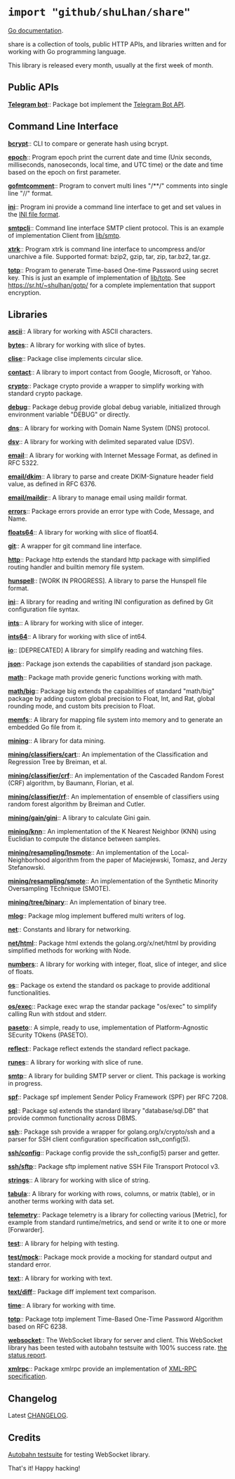 # `import "github/shuLhan/share"`

[Go documentation](https://pkg.go.dev/github.com/shuLhan/share).

share is a collection of tools, public HTTP APIs, and libraries written and
for working with Go programming language.

This library is released every month, usually at the first week of month.

## Public APIs

[**Telegram bot**](https://pkg.go.dev/github.com/shuLhan/share/api/telegram/bot)::
Package bot implement the
[Telegram Bot API](https://core.telegram.org/bots/api).


## Command Line Interface

[**bcrypt**](https://pkg.go.dev/github.com/shuLhan/share/cmd/bcrypt)::
CLI to compare or generate hash using bcrypt.

[**epoch**](https://pkg.go.dev/github.com/shuLhan/share/cmd/epoch)::
Program epoch print the current date and time (Unix seconds, milliseconds,
nanoseconds, local time, and UTC time) or the date and time based on the
epoch on first parameter.

[**gofmtcomment**](https://pkg.go.dev/github.com/shuLhan/share/cmd/gofmtcomment)::
Program to convert multi lines "/**/" comments into single line "//" format.

[**ini**](https://pkg.go.dev/github.com/shuLhan/share/cmd/ini)::
Program ini provide a command line interface to get and set values in the
[INI file format](https://godocs.io/github.com/shuLhan/share/lib/ini).

[**smtpcli**](https://pkg.go.dev/github.com/shuLhan/share/cmd/smtpcli)::
Command line interface SMTP client protocol.
This is an example of implementation Client from
[lib/smtp](https://pkg.go.dev/github.com/shuLhan/share/lib/smtp).

[**xtrk**](https://pkg.go.dev/github.com/shuLhan/share/cmd/xtrk)::
Program xtrk is command line interface to uncompress and/or unarchive a
file.
Supported format: bzip2, gzip, tar, zip, tar.bz2, tar.gz.

[**totp**](https://pkg.go.dev/github.com/shuLhan/share/cmd/totp)::
Program to generate Time-based One-time Password using secret key.
This is just an example of implementation of
[lib/totp](https://pkg.go.dev/github.com/shuLhan/share/lib/totp).
See
<https://sr.ht/~shulhan/gotp/> for a complete implementation that support
encryption.

## Libraries

[**ascii**](https://pkg.go.dev/github.com/shuLhan/share/lib/ascii)::
A library for working with ASCII characters.

[**bytes**](https://pkg.go.dev/github.com/shuLhan/share/lib/bytes)::
A library for working with slice of bytes.

[**clise**](https://pkg.go.dev/github.com/shuLhan/share/lib/clise)::
Package clise implements circular slice.

[**contact**](https://pkg.go.dev/github.com/shuLhan/share/lib/contact)::
A library to import contact from Google, Microsoft, or Yahoo.

[**crypto**](https://pkg.go.dev/github.com/shuLhan/share/lib/crypto)::
Package crypto provide a wrapper to simplify working with standard crypto
package.

[**debug**](https://pkg.go.dev/github.com/shuLhan/share/lib/debug)::
Package debug provide global debug variable, initialized through environment
variable "DEBUG" or directly.

[**dns**](https://pkg.go.dev/github.com/shuLhan/share/lib/dns)::
A library for working with Domain Name System (DNS) protocol.

[**dsv**](https://pkg.go.dev/github.com/shuLhan/share/lib/dsv)::
A library for working with delimited separated value (DSV).

[**email**](https://pkg.go.dev/github.com/shuLhan/share/lib/email)::
A library for working with Internet Message Format, as defined in RFC 5322.

[**email/dkim**](https://pkg.go.dev/github.com/shuLhan/share/lib/email/dkim)::
A library to parse and create DKIM-Signature header field value, as
defined in RFC 6376.

[**email/maildir**](https://pkg.go.dev/github.com/shuLhan/share/lib/email/maildir)::
A library to manage email using maildir format.

[**errors**](https://pkg.go.dev/github.com/shuLhan/share/lib/errors)::
Package errors provide an error type with Code, Message, and Name.

[**floats64**](https://pkg.go.dev/github.com/shuLhan/share/lib/floats64)::
A library for working with slice of float64.

[**git**](https://pkg.go.dev/github.com/shuLhan/share/lib/git)::
A wrapper for git command line interface.

[**http**](https://pkg.go.dev/github.com/shuLhan/share/lib/http)::
Package http extends the standard http package with simplified routing handler
and builtin memory file system.

[**hunspell**](https://pkg.go.dev/github.com/shuLhan/share/lib/hunspell)::
[WORK IN PROGRESS].
A library to parse the Hunspell file format.

[**ini**](https://pkg.go.dev/github.com/shuLhan/share/lib/ini)::
A library for reading and writing INI configuration as defined by Git
configuration file syntax.

[**ints**](https://pkg.go.dev/github.com/shuLhan/share/lib/ints)::
A library for working with slice of integer.

[**ints64**](https://pkg.go.dev/github.com/shuLhan/share/lib/ints64)::
A library for working with slice of int64.

[**io**](https://pkg.go.dev/github.com/shuLhan/share/lib/io)::
[DEPRECATED] A library for simplify reading and watching files.

[**json**](https://pkg.go.dev/github.com/shuLhan/share/lib/json)::
Package json extends the capabilities of standard json package.

[**math**](https://pkg.go.dev/github.com/shuLhan/share/lib/math)::
Package math provide generic functions working with math.

[**math/big**](https://pkg.go.dev/github.com/shuLhan/share/lib/math/big)::
Package big extends the capabilities of standard "math/big" package by
adding custom global precision to Float, Int, and Rat, global rounding
mode, and custom bits precision to Float.

[**memfs**](https://pkg.go.dev/github.com/shuLhan/share/lib/memfs)::
A library for mapping file system into memory and to generate an embedded Go
file from it.

[**mining**](https://pkg.go.dev/github.com/shuLhan/share/lib/mining)::
A library for data mining.

[**mining/classifiers/cart**](https://pkg.go.dev/github.com/shuLhan/share/lib/mining/classifier/cart)::
An implementation of the Classification and Regression Tree by Breiman, et al.

[**mining/classifier/crf**](https://pkg.go.dev/github.com/shuLhan/share/lib/mining/classififer/crf)::
An implementation of the Cascaded Random Forest (CRF) algorithm, by Baumann,
Florian, et al.

[**mining/classifier/rf**](https://pkg.go.dev/github.com/shuLhan/share/lib/mining/classifier/rf)::
An implementation of ensemble of classifiers using random forest algorithm by
Breiman and Cutler.

[**mining/gain/gini**](https://pkg.go.dev/github.com/shuLhan/share/lib/mining/gain/gini)::
A library to calculate Gini gain.

[**mining/knn**](https://pkg.go.dev/github.com/shuLhan/share/lib/mining/knn)::
An implementation of the K Nearest Neighbor (KNN) using Euclidian to
compute the distance between samples.

[**mining/resampling/lnsmote**](https://pkg.go.dev/github.com/shuLhan/share/lib/mining/resampling/lnsmote)::
An implementation of the Local-Neighborhood algorithm from the paper of
Maciejewski, Tomasz, and Jerzy Stefanowski.

[**mining/resampling/smote**](https://pkg.go.dev/github.com/shuLhan/share/lib/mining/resampling/smote)::
An implementation of the Synthetic Minority Oversampling TEchnique (SMOTE).

[**mining/tree/binary**](https://pkg.go.dev/github.com/shuLhan/share/lib/mining/tree/binary)::
An implementation of binary tree.

[**mlog**](https://pkg.go.dev/github.com/shuLhan/share/lib/mlog)::
Package mlog implement buffered multi writers of log.

[**net**](https://pkg.go.dev/github.com/shuLhan/share/lib/net)::
Constants and library for networking.

[**net/html**](https://pkg.go.dev/github.com/shuLhan/share/lib/net/html)::
Package html extends the golang.org/x/net/html by providing simplified
methods for working with Node.

[**numbers**](https://pkg.go.dev/github.com/shuLhan/share/lib/numbers)::
A library for working with integer, float, slice of integer, and slice of
floats.

[**os**](https://pkg.go.dev/github.com/shuLhan/share/lib/os)::
Package os extend the standard os package to provide additional
functionalities.

[**os/exec**](https://pkg.go.dev/github.com/shuLhan/share/lib/os/exec)::
Package exec wrap the standar package "os/exec" to simplify calling Run
with stdout and stderr.

[**paseto**](https://pkg.go.dev/github.com/shuLhan/share/lib/paseto)::
A simple, ready to use, implementation of Platform-Agnostic SEcurity TOkens
(PASETO).

[**reflect**](https://pkg.go.dev/github.com/shuLhan/share/lib/reflect)::
Package reflect extends the standard reflect package.

[**runes**](https://pkg.go.dev/github.com/shuLhan/share/lib/runes)::
A library for working with slice of rune.

[**smtp**](https://pkg.go.dev/github.com/shuLhan/share/lib/smtp)::
A library for building SMTP server or client. This package is working in
progress.

[**spf**](https://pkg.go.dev/github.com/shuLhan/share/lib/spf)::
Package spf implement Sender Policy Framework (SPF) per RFC 7208.

[**sql**](https://pkg.go.dev/github.com/shuLhan/share/lib/sql)::
Package sql extends the standard library "database/sql.DB" that provide common
functionality across DBMS.

[**ssh**](https://pkg.go.dev/github.com/shuLhan/share/lib/ssh)::
Package ssh provide a wrapper for golang.org/x/crypto/ssh and a parser for SSH
client configuration specification ssh_config(5).

[**ssh/config**](https://pkg.go.dev/github.com/shuLhan/share/lib/ssh/config)::
Package config provide the ssh_config(5) parser and getter.

[**ssh/sftp**](https://pkg.go.dev/github.com/shuLhan/share/lib/ssh/sftp)::
Package sftp implement native SSH File Transport Protocol v3.

[**strings**](https://pkg.go.dev/github.com/shuLhan/share/lib/strings)::
A library for working with slice of string.

[**tabula**](https://pkg.go.dev/github.com/shuLhan/share/lib/tabula)::
A library for working with rows, columns, or matrix (table), or in another
terms working with data set.

[**telemetry**](https://pkg.go.dev/github.com/shuLhan/share/lib/telemetry)::
Package telemetry is a library for collecting various [Metric], for example
from standard runtime/metrics, and send or write it to one or more
[Forwarder].

[**test**](https://pkg.go.dev/github.com/shuLhan/share/lib/test)::
A library for helping with testing.

[**test/mock**](https://pkg.go.dev/github.com/shuLhan/share/lib/test/mock)::
Package mock provide a mocking for standard output and standard error.

[**text**](https://pkg.go.dev/github.com/shuLhan/share/lib/text)::
A library for working with text.

[**text/diff**](https://pkg.go.dev/github.com/shuLhan/share/lib/text/diff)::
Package diff implement text comparison.

[**time**](https://pkg.go.dev/github.com/shuLhan/share/lib/time)::
A library for working with time.

[**totp**](https://pkg.go.dev/github.com/shuLhan/share/lib/totp)::
Package totp implement Time-Based One-Time Password Algorithm based on RFC
6238.

[**websocket**](https://pkg.go.dev/github.com/shuLhan/share/lib/websocket)::
The WebSocket library for server and client. This WebSocket library has
been tested with autobahn testsuite with 100% success rate.
[the status report](https://github.com/shuLhan/share/blob/master/lib/websocket/AUTOBAHN.adoc).

[**xmlrpc**](https://pkg.go.dev/github.com/shuLhan/share/lib/xmlrpc)::
Package xmlrpc provide an implementation of
[XML-RPC specification](http://xmlrpc.com/spec.md).


## Changelog

Latest
[CHANGELOG](https://github.com/shuLhan/share/blob/master/CHANGELOG.adoc).


## Credits

[Autobahn testsuite](https://github.com/crossbario/autobahn-testsuite) for
testing WebSocket library.

That's it! Happy hacking!
